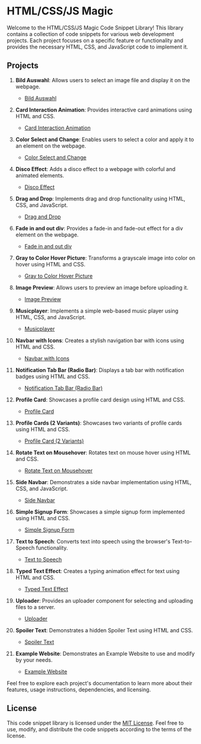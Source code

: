 # HTML/CSS/JS Magic

Welcome to the HTML/CSS/JS Magic Code Snippet Library! This library contains a collection of code snippets for various web development projects. Each project focuses on a specific feature or functionality and provides the necessary HTML, CSS, and JavaScript code to implement it.


## Projects

1. **Bild Auswahl**: Allows users to select an image file and display it on the webpage.
   - [Bild Auswahl](https://github.com/Satisfraction/html-css-js-magic/tree/main/Bild%20Auswahl)

2. **Card Interaction Animation**: Provides interactive card animations using HTML and CSS.
   - [Card Interaction Animation](https://github.com/Satisfraction/html-css-js-magic/tree/main/Card%20Interaction%20Animation)

3. **Color Select and Change**: Enables users to select a color and apply it to an element on the webpage.
   - [Color Select and Change](https://github.com/Satisfraction/html-css-js-magic/tree/main/Color%20Select%20and%20Change)

4. **Disco Effect**: Adds a disco effect to a webpage with colorful and animated elements.
   - [Disco Effect](https://github.com/Satisfraction/html-css-js-magic/tree/main/Disco%20Effect)

5. **Drag and Drop**: Implements drag and drop functionality using HTML, CSS, and JavaScript.
   - [Drag and Drop](https://github.com/Satisfraction/html-css-js-magic/tree/main/Drag%20and%20Drop)

6. **Fade in and out div**: Provides a fade-in and fade-out effect for a div element on the webpage.
   - [Fade in and out div](https://github.com/Satisfraction/html-css-js-magic/tree/main/Fade%20in%20and%20out%20div)

7. **Gray to Color Hover Picture**: Transforms a grayscale image into color on hover using HTML and CSS.
   - [Gray to Color Hover Picture](https://github.com/Satisfraction/html-css-js-magic/tree/main/Gray%20to%20Color%20Hover%20Picture)

8. **Image Preview**: Allows users to preview an image before uploading it.
   - [Image Preview](https://github.com/Satisfraction/html-css-js-magic/tree/main/Image%20Preview)

9. **Musicplayer**: Implements a simple web-based music player using HTML, CSS, and JavaScript.
   - [Musicplayer](https://github.com/Satisfraction/html-css-js-magic/tree/main/Musicplayer)

10. **Navbar with Icons**: Creates a stylish navigation bar with icons using HTML and CSS.
    - [Navbar with Icons](https://github.com/Satisfraction/html-css-js-magic/tree/main/Navbar%20with%20Icons)

11. **Notification Tab Bar (Radio Bar)**: Displays a tab bar with notification badges using HTML and CSS.
    - [Notification Tab Bar (Radio Bar)](https://github.com/Satisfraction/html-css-js-magic/tree/main/Notification%20Tab%20Bar%20(Radio%20Bar))

12. **Profile Card**: Showcases a profile card design using HTML and CSS.
    - [Profile Card](https://github.com/Satisfraction/html-css-js-magic/tree/main/Profile%20Card)

13. **Profile Cards (2 Variants)**: Showcases two variants of profile cards using HTML and CSS.
    - [Profile Card (2 Variants)](https://github.com/Satisfraction/html-css-js-magic/tree/main/Profile%20Card%20(2%20Variants))

14. **Rotate Text on Mousehover**: Rotates text on mouse hover using HTML and CSS.
    - [Rotate Text on Mousehover](https://github.com/Satisfraction/html-css-js-magic/tree/main/Rotate%20Text%20on%20Mousehover)

15. **Side Navbar**: Demonstrates a side navbar implementation using HTML, CSS, and JavaScript.
    - [Side Navbar](https://github.com/Satisfraction/html-css-js-magic/tree/main/Side%20Navbar)

16. **Simple Signup Form**: Showcases a simple signup form implemented using HTML and CSS.
    - [Simple Signup Form](https://github.com/Satisfraction/html-css-js-magic/tree/main/Simple%20Signup%20Form)

17. **Text to Speech**: Converts text into speech using the browser's Text-to-Speech functionality.
    - [Text to Speech](https://github.com/Satisfraction/html-css-js-magic/tree/main/Text%20to%20Speech)

18. **Typed Text Effect**: Creates a typing animation effect for text using HTML and CSS.
    - [Typed Text Effect](https://github.com/Satisfraction/html-css-js-magic/tree/main/Typed%20Text%20Effect)

19. **Uploader**: Provides an uploader component for selecting and uploading files to a server.
    - [Uploader](https://github.com/Satisfraction/html-css-js-magic/tree/main/Uploader)

20. **Spoiler Text**: Demonstrates a hidden Spoiler Text using HTML and CSS.
    - [Spoiler Text](https://github.com/Satisfraction/html-css-js-magic/tree/main/Spoiler%20Text)

21. **Example Website**: Demonstrates an Example Website to use and modify by your needs.
    - [Example Website](https://github.com/Satisfraction/html-css-js-magic/tree/main/Example%20Website)

Feel free to explore each project's documentation to learn more about their features, usage instructions, dependencies, and licensing.

## License

This code snippet library is licensed under the [MIT License](LICENSE). Feel free to use, modify, and distribute the code snippets according to the terms of the license.
